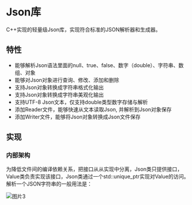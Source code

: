 # Json库
C++实现的轻量级Json库，实现符合标准的JSON解析器和生成器。
## 特性
* 能够解析Json语法里面的null、true、false、数字（double）、字符串、数组、对象
* 能够对Json对象进行查询、修改、添加和删除
* 支持Json对象转换成字符串格式化输出
* 支持Json对象转换成字符串美观化输出
* 支持UTF-8 Json文本，仅支持double类型数字存储与解析
* 添加Reader文件，能够快速从文本读取Json, 并解析到Json对象保存
* 添加Writer文件，能够将Json对象转换成Json文件保存

## 实现
###  内部架构

为降低文件间的编译依赖关系，把接口从从实现中分离，Json类只提供接口，Value类负责实现该接口，Json类通过一个std::unique_ptr实现对Value的访问。 解析一个JSON字符串的一般用法是：


![图片3](https://user-images.githubusercontent.com/66367559/120108253-f08d9d80-c196-11eb-9f34-433fd6ed920f.jpg)


